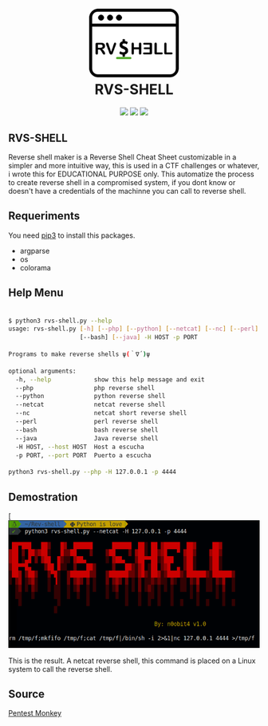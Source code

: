 <h1 align="center">
  <br>
  <a href="https://github.com/n0obit4/rvs-shell"><img src="https://raw.githubusercontent.com/n0obit4/rvs-shell/master/Logo.png" alt="RVS-SHELL Logo" border="0" width="180"></a>
  <br>
  RVS-SHELL
  <br>
</h1>

<p align="center">
  <img src="https://img.shields.io/badge/Release-v1.0-blue.svg">
  <img src="https://img.shields.io/badge/License-GPL3-brightgreen.svg">
  <img src="https://img.shields.io/badge/Platform-Linux-yellow.svg">
</p>

## RVS-SHELL

Reverse shell maker is a Reverse Shell Cheat Sheet customizable in a simpler and more intuitive way, this is used in a CTF challenges or whatever, i wrote this for EDUCATIONAL PURPOSE only. This automatize the process to create reverse shell in a compromised system, if you dont know or doesn't have a credentials of the machinne you can call to reverse shell.

## Requeriments

You need [pip3](https://help.dreamhost.com/hc/es/articles/115000699011-Usar-pip3-para-instalar-m%C3%B3dulos-de-Python3) to install this packages.

  - argparse
  - os
  - colorama
  
## Help Menu

```bash

$ python3 rvs-shell.py --help
usage: rvs-shell.py [-h] [--php] [--python] [--netcat] [--nc] [--perl]
                    [--bash] [--java] -H HOST -p PORT

Programs to make reverse shells ψ(｀∇´)ψ

optional arguments:
  -h, --help            show this help message and exit
  --php                 php reverse shell
  --python              python reverse shell
  --netcat              netcat reverse shell
  --nc                  netcat short reverse shell
  --perl                perl reverse shell
  --bash                bash reverse shell
  --java                Java reverse shell
  -H HOST, --host HOST  Host a escucha
  -p PORT, --port PORT  Puerto a escucha

python3 rvs-shell.py --php -H 127.0.0.1 -p 4444
```

## Demostration

[![Program demostration](https://raw.githubusercontent.com/n0obit4/rvs-shell/master/Demostration.png)

This is the result. A netcat reverse shell, this command is placed on a Linux system to call the reverse shell.

## Source

[Pentest Monkey](http://pentestmonkey.net/cheat-sheet/shells/reverse-shell-cheat-sheet)
